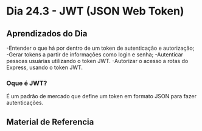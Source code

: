 # Dia 24.3 - JWT (JSON Web Token)

## Aprendizados do Dia

-Entender o que há por dentro de um token de autenticação e autorização;
-Gerar tokens a partir de informações como login e senha;
-Autenticar pessoas usuárias utilizando o token JWT.
-Autorizar o acesso a rotas do Express, usando o token JWT.


### Oque é JWT?

É um padrão de mercado que define um token em formato JSON para fazer autenticações.

## Material de Referencia
